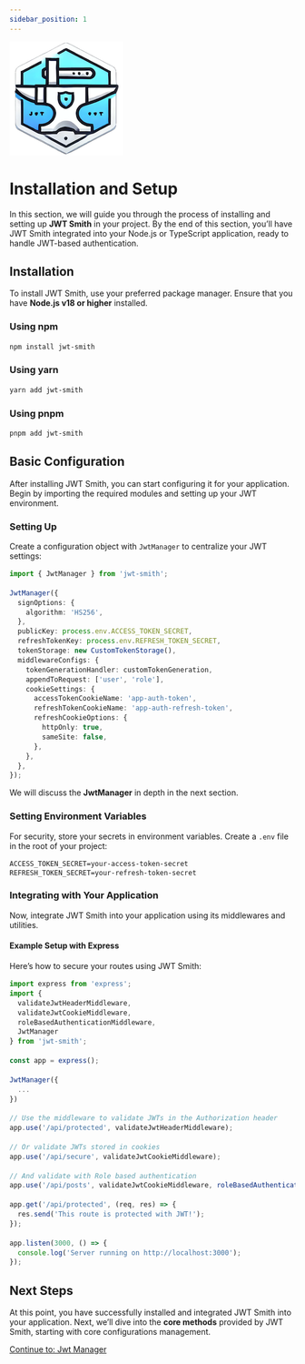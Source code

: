 ```yaml
---
sidebar_position: 1
---
```


![Jwt Smith logo](/img/docusaurus.png)
# Installation and Setup

In this section, we will guide you through the process of installing and setting up **JWT Smith** in your project. By the end of this section, you’ll have JWT Smith integrated into your Node.js or TypeScript application, ready to handle JWT-based authentication.

## Installation
To install JWT Smith, use your preferred package manager. Ensure that you have **Node.js v18 or higher** installed.

### Using npm
```bash
npm install jwt-smith
```

### Using yarn
```bash
yarn add jwt-smith
```

### Using pnpm
```bash
pnpm add jwt-smith
```

## Basic Configuration
After installing JWT Smith, you can start configuring it for your application. Begin by importing the required modules and setting up your JWT environment.

### Setting Up
Create a configuration object with `JwtManager` to centralize your JWT settings:

```typescript
import { JwtManager } from 'jwt-smith';

JwtManager({
  signOptions: {
    algorithm: 'HS256',
  },
  publicKey: process.env.ACCESS_TOKEN_SECRET,
  refreshTokenKey: process.env.REFRESH_TOKEN_SECRET,
  tokenStorage: new CustomTokenStorage(),
  middlewareConfigs: {
    tokenGenerationHandler: customTokenGeneration,
    appendToRequest: ['user', 'role'],
    cookieSettings: {
      accessTokenCookieName: 'app-auth-token',
      refreshTokenCookieName: 'app-auth-refresh-token',
      refreshCookieOptions: {
        httpOnly: true,
        sameSite: false,
      },
    },
  },
});
```
We will discuss the **JwtManager** in depth in the next section.

### Setting Environment Variables
For security, store your secrets in environment variables. Create a `.env` file in the root of your project:

```
ACCESS_TOKEN_SECRET=your-access-token-secret
REFRESH_TOKEN_SECRET=your-refresh-token-secret
```

### Integrating with Your Application
Now, integrate JWT Smith into your application using its middlewares and utilities.

#### Example Setup with Express
Here’s how to secure your routes using JWT Smith:

```typescript
import express from 'express';
import { 
  validateJwtHeaderMiddleware, 
  validateJwtCookieMiddleware, 
  roleBasedAuthenticationMiddleware,
  JwtManager
} from 'jwt-smith';

const app = express();

JwtManager({
  ...
})

// Use the middleware to validate JWTs in the Authorization header
app.use('/api/protected', validateJwtHeaderMiddleware);

// Or validate JWTs stored in cookies
app.use('/api/secure', validateJwtCookieMiddleware);

// And validate with Role based authentication
app.use('/api/posts', validateJwtCookieMiddleware, roleBasedAuthenticationMiddleware('posts:read'));

app.get('/api/protected', (req, res) => {
  res.send('This route is protected with JWT!');
});

app.listen(3000, () => {
  console.log('Server running on http://localhost:3000');
});
```

## Next Steps
At this point, you have successfully installed and integrated JWT Smith into your application. Next, we’ll dive into the **core methods** provided by JWT Smith, starting with core configurations management.

[Continue to: Jwt Manager](jwt-manager.md)


